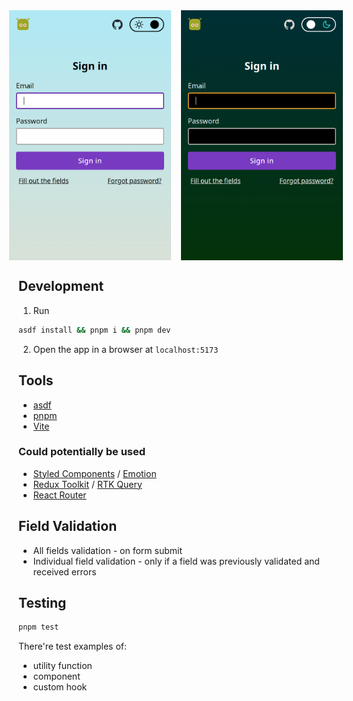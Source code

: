 <div style="display: flex; max-height: 400px;">
  <div style="display: flex; justify-content: center; gap: 16px;">
    <img src="./docs/light.png" alt="Light Theme" />
    <img src="./docs/dark.png" alt="Dark Theme" />
  </div>
</div>

## Development

1. Run

```bash
asdf install && pnpm i && pnpm dev
```

2. Open the app in a browser at `localhost:5173`

## Tools

- [asdf](https://asdf-vm.com/)
- [pnpm](https://pnpm.io/)
- [Vite](https://v4.vite.dev/)

### Could potentially be used

- [Styled Components](https://styled-components.com/) / [Emotion](https://emotion.sh/)
- [Redux Toolkit](https://redux-toolkit.js.org/) / [RTK Query](https://redux-toolkit.js.org/rtk-query/overview)
- [React Router](https://reactrouter.com/)

## Field Validation

- All fields validation - on form submit
- Individual field validation - only if a field was previously validated and received errors

## Testing

```bash
pnpm test
```

There're test examples of:

- utility function
- component
- custom hook
